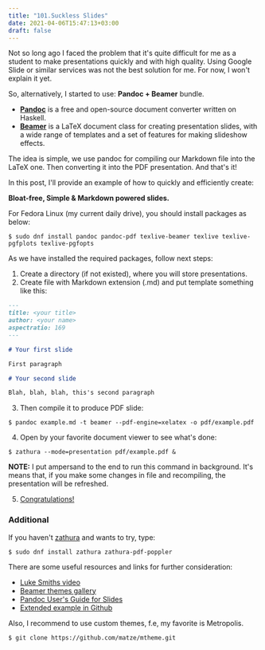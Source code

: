 ```yaml
---
title: "101.Suckless Slides"
date: 2021-04-06T15:47:13+03:00
draft: false
---
```


Not so long ago I faced the problem that it's quite difficult for me as a student to make presentations quickly and with high quality. Using Google Slide or similar services was not the best solution for me. For now, I won't explain it yet.

So, alternatively, I started to use: **Pandoc + Beamer** bundle.

- **[Pandoc](https://pandoc.org/)** is a free and open-source document converter written on Haskell.
- **[Beamer](https://ctan.org/pkg/beamer)** is a LaTeX document class for creating presentation slides, with a wide range of templates and a set of features for making slideshow effects.

The idea is simple, we use pandoc for compiling our Markdown file into the LaTeX one. Then converting it into the PDF presentation. And that's it!

In this post, I'll provide an example of how to quickly and efficiently create:

**Bloat-free, Simple & Markdown powered slides.**

For Fedora Linux (my current daily drive), you should install packages as below:

``$ sudo dnf install pandoc pandoc-pdf texlive-beamer texlive texlive-pgfplots texlive-pgfopts``

As we have installed the required packages, follow next steps:

1. Create a directory (if not existed), where you will store presentations.
2. Create file with Markdown extension (.md) and put template something like this:

```markdown
---
title: <your title>
author: <your name>
aspectratio: 169
---

# Your first slide

First paragraph

# Your second slide

Blah, blah, blah, this's second paragraph

```
3. Then compile it to produce PDF slide:

``$ pandoc example.md -t beamer --pdf-engine=xelatex -o pdf/example.pdf``

4. Open by your favorite document viewer to see what's done:

``$ zathura --mode=presentation pdf/example.pdf &``

**NOTE:** I put ampersand to the end to run this command in background. It's means that, if you make some changes in file and recompiling, the presentation will be refreshed.

5. [Congratulations!](https://youtu.be/1Bix44C1EzY)

### Additional

If you haven't [zathura](https://pwmt.org/projects/zathura/) and wants to try, type:

``$ sudo dnf install zathura zathura-pdf-poppler``

There are some useful resources and links for further consideration:

* [Luke Smiths video](https://youtu.be/dum7q6UXiCE)
* [Beamer themes gallery](https://deic-web.uab.cat/~iblanes/beamer_gallery/)
* [Pandoc User's Guide for Slides](https://pandoc.org/MANUAL.html#slide-shows)
* [Extended example in Github](https://github.com/alexeygumirov/pandoc-beamer-how-to)

Also, I recommend to use custom themes, f.e, my favorite is Metropolis.

``$ git clone https://github.com/matze/mtheme.git``
